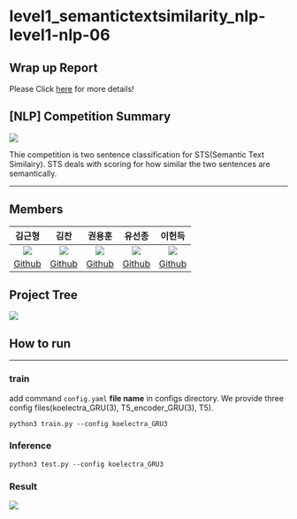 # level1_semantictextsimilarity_nlp-level1-nlp-06

## Wrap up Report
Please Click [here](https://www.notion.so/NLP-Wrap-up-Report-49002b7186304491a7954e0d4e7ae309) for more details!

## [NLP] Competition Summary

<img src="https://user-images.githubusercontent.com/97590480/205296373-f04d2ba4-6232-457d-8b2e-4bcbafa1a353.png">

Thie competition is two sentence classification for STS(Semantic Text Similairy). STS deals with scoring for how similar the two sentences are semantically.

___

## Members
|김근형|김찬|권용훈|유선종|이헌득|
|:---:|:---:|:---:|:---:|:---:|
|<img src="https://user-images.githubusercontent.com/97590480/205299519-174ef1be-eed6-4752-9f3d-49b64de78bec.png">|<img src="https://user-images.githubusercontent.com/97590480/205299316-ea3dc16c-00ec-4c37-b801-3a75ae6f4ca2.png">|<img src="https://user-images.githubusercontent.com/97590480/205299125-c4e55849-6555-4c9b-908a-0341e2b6fa22.png">|<img src="https://user-images.githubusercontent.com/97590480/205299037-aec039ea-f8d3-46c6-8c11-08c4c88e4c56.jpeg">|<img src="https://user-images.githubusercontent.com/97590480/205299457-5292caeb-22eb-49d2-a52e-6e69da593d6f.jpeg">|
|[Github](https://github.com/kimkeunhyeong)|[Github](https://github.com/chanmuzi)|[Github](https://github.com/kwon13)|[Github](https://github.com/Trailblazer-Yoo)|[Github](https://github.com/hundredeuk2)|

## Project Tree

<img src="https://user-images.githubusercontent.com/97590480/205296028-741f9042-187a-40e8-a774-a024864c0b9c.png">

## How to run

___

### train
add command `config.yaml` **file name** in configs directory. We provide three config files(koelectra_GRU(3), T5_encoder_GRU(3), T5).
```
python3 train.py --config koelectra_GRU3
```

### Inference
```
python3 test.py --config koelectra_GRU3
```

### Result

<img src="https://user-images.githubusercontent.com/97590480/205300430-04ddc8a0-c0b5-4a3a-af31-1088d7af40c9.png">